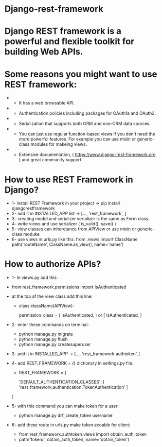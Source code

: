 # Django-rest-framework

# Django REST framework is a powerful and flexible toolkit for building Web APIs.

# Some reasons you might want to use REST framework:
- - It has a web browsable API.
- - Authentication policies including packages for OAuth1a and OAuth2.
- - Serialization that supports both ORM and non-ORM data sources.
- - You can just use regular function-based views if you don't need the more powerful features. 
  For example you can use mixin or generic-class modules for makeing views.
- - Extensive documentation, ( https://www.django-rest-framework.org ) and great community support.

# How to use REST Framework in Django?

- 1- install REST Framework in your project -> pip install djangorestframework
- 2- add it in INSTALLED_APP list -> [..., 'rest_framework', ]
- 3- creating model and serializer 
    serializer is the same as Form class.
- 4- write views and use serializer ( is_valid(), save() )
- 5- view classes can inheretance from APIView or use mixin or generic-class moduke
- 6- use views in urls.py like this:
  from .views import ClassName
  path('routeName', ClassName.as_view(), name='name')

# How to authorize APIs?

- 1- In views.py add this:
- from rest_framework.permissions import IsAuthenticated
- at the top af the view class add this line:
  - class className(APIView):
  
      permission_class = ( IsAuthenticated, ) or [ IsAuthenticated, ]
      
- 2- enter these commands on terminal:
  - python manage.py migrate
  - python manage.py flush
  - python manage.py createsuperuser
- 3- add it in INSTALLED_APP -> [..., 'rest_framework.authtoken', ]
- 4- add REST_FRAMEWORK = {} dictionary in settings.py file.
    - REST_FRAMEWORK = { 
     
        'DEFAULT_AUTHENTICATION_CLASSES': [
            'rest_framework.authentication.TokenAuthentication'
         ] 
         
     } 
- 5- with this command you can make token for a user:
    - python manage.py drf_create_token username
- 6- add these route in urls.py make token accable for client:
   -  from rest_framework.authtoken.views import obtain_auth_token
    - path('token/', obtain_auth_token, name='obtain_token')
